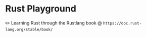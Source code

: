 # Rust Playground

:pencil2: Learning Rust through the Rustlang book @ ``` https://doc.rust-lang.org/stable/book/ ```

